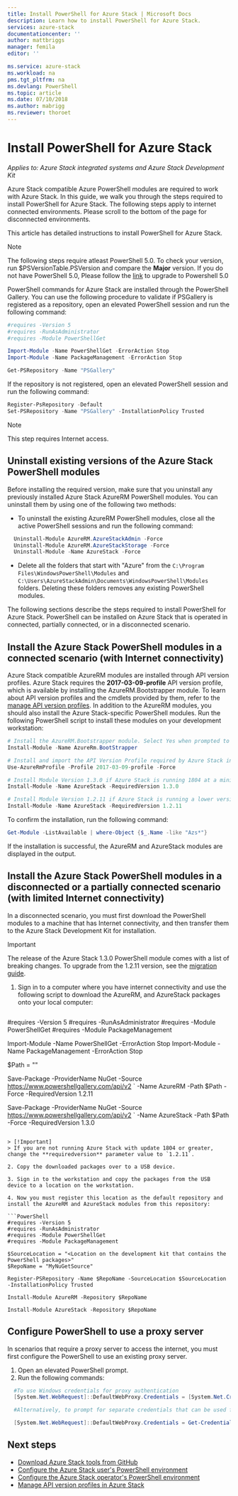```yaml
---
title: Install PowerShell for Azure Stack | Microsoft Docs
description: Learn how to install PowerShell for Azure Stack.
services: azure-stack
documentationcenter: ''
author: mattbriggs
manager: femila
editor: ''

ms.service: azure-stack
ms.workload: na
pms.tgt_pltfrm: na
ms.devlang: PowerShell
ms.topic: article
ms.date: 07/10/2018
ms.author: mabrigg
ms.reviewer: thoroet
---
```


# Install PowerShell for Azure Stack

*Applies to: Azure Stack integrated systems and Azure Stack Development Kit*

Azure Stack compatible Azure PowerShell modules are required to work with Azure Stack. In this guide, we walk you through the steps required to install PowerShell for Azure Stack. The following steps apply to internet connected environments. Please scroll to the bottom of the page for disconnected environments.

This article has detailed instructions to install PowerShell for Azure Stack.

> [!Note]  
> The following steps require atleast PowerShell 5.0. To check your version, run $PSVersionTable.PSVersion and compare the **Major** version. If you do not have PowerShell 5.0, Please follow the [link](https://docs.microsoft.com/en-us/powershell/scripting/setup/installing-windows-powershell?view=powershell-6#upgrading-existing-windows-powershell) to upgrade to Powershell 5.0

PowerShell commands for Azure Stack are installed through the PowerShell Gallery. You can use the following procedure to validate if PSGallery is registered as a repository, open an elevated PowerShell session and run the following command:

```PowerShell
#requires -Version 5
#requires -RunAsAdministrator
#requires -Module PowerShellGet

Import-Module -Name PowerShellGet -ErrorAction Stop
Import-Module -Name PackageManagement -ErrorAction Stop 

Get-PSRepository -Name "PSGallery"
```

If the repository is not registered, open an elevated PowerShell session and run the following command:

```PowerShell
Register-PsRepository -Default
Set-PSRepository -Name "PSGallery" -InstallationPolicy Trusted
```
> [!Note]  
> This step requires Internet access. 

## Uninstall existing versions of the Azure Stack PowerShell modules

Before installing the required version, make sure that you uninstall any previously installed Azure Stack AzureRM PowerShell modules. You can uninstall them by using one of the following two methods:

 - To uninstall the existing AzureRM PowerShell modules, close all the active PowerShell sessions and run the following command:

  ```PowerShell
    Uninstall-Module AzureRM.AzureStackAdmin -Force
    Uninstall-Module AzureRM.AzureStackStorage -Force
    Uninstall-Module -Name AzureStack -Force
  ```

 - Delete all the folders that start with "Azure" from the `C:\Program Files\WindowsPowerShell\Modules` and `C:\Users\AzureStackAdmin\Documents\WindowsPowerShell\Modules` folders. Deleting these folders removes any existing PowerShell modules.

The following sections describe the steps required to install PowerShell for Azure Stack. PowerShell can be installed on Azure Stack that is operated in connected, partially connected, or in a disconnected scenario.

## Install the Azure Stack PowerShell modules in a connected scenario (with Internet connectivity)

Azure Stack compatible AzureRM modules are installed through API version profiles. Azure Stack requires the **2017-03-09-profile** API version profile, which is available by installing the AzureRM.Bootstrapper module. To learn about API version profiles and the cmdlets provided by them, refer to the [manage API version profiles](user/azure-stack-version-profiles.md). In addition to the AzureRM modules, you should also install the Azure Stack-specific PowerShell modules. Run the following PowerShell script to install these modules on your development workstation:

  ```PowerShell  
# Install the AzureRM.Bootstrapper module. Select Yes when prompted to install NuGet 
Install-Module -Name AzureRm.BootStrapper 

# Install and import the API Version Profile required by Azure Stack into the current PowerShell session. 
Use-AzureRmProfile -Profile 2017-03-09-profile -Force 

# Install Module Version 1.3.0 if Azure Stack is running 1804 at a minimum 
Install-Module -Name AzureStack -RequiredVersion 1.3.0 

# Install Module Version 1.2.11 if Azure Stack is running a lower version than 1804 
Install-Module -Name AzureStack -RequiredVersion 1.2.11 
  ```

To confirm the installation, run the following command:

```PowerShell  
Get-Module -ListAvailable | where-Object {$_.Name -like "Azs*"}
```

If the installation is successful, the AzureRM and AzureStack modules are displayed in the output.

## Install the Azure Stack PowerShell modules in a disconnected or a partially connected scenario (with limited Internet connectivity)

In a disconnected scenario, you must first download the PowerShell modules to a machine that has Internet connectivity, and then transfer them to the Azure Stack Development Kit for installation.

> [!IMPORTANT]  
> The release of the Azure Stack 1.3.0 PowerShell module comes with a list of breaking changes. To upgrade from the 1.2.11 version, see the [migration guide](https://aka.ms/azspowershellmigration).

1. Sign in to a computer where you have internet connectivity and use the following script to download the AzureRM, and AzureStack packages onto your local computer:

   ```PowerShell 
  #requires -Version 5
  #requires -RunAsAdministrator
  #requires -Module PowerShellGet
  #requires -Module PackageManagement
  
  Import-Module -Name PowerShellGet -ErrorAction Stop
  Import-Module -Name PackageManagement -ErrorAction Stop

   $Path = "<Path that is used to save the packages>"

   Save-Package -ProviderName NuGet -Source https://www.powershellgallery.com/api/v2 `
     -Name AzureRM -Path $Path -Force -RequiredVersion 1.2.11

   Save-Package -ProviderName NuGet -Source https://www.powershellgallery.com/api/v2 `
     -Name AzureStack -Path $Path -Force -RequiredVersion 1.3.0 
   ```

  > [!Important]  
  > If you are not running Azure Stack with update 1804 or greater, change the **requiredversion** parameter value to `1.2.11`. 

2. Copy the downloaded packages over to a USB device.

3. Sign in to the workstation and copy the packages from the USB device to a location on the workstation.

4. Now you must register this location as the default repository and install the AzureRM and AzureStack modules from this repository:

   ```PowerShell
   #requires -Version 5
   #requires -RunAsAdministrator
   #requires -Module PowerShellGet
   #requires -Module PackageManagement

   $SourceLocation = "<Location on the development kit that contains the PowerShell packages>"
   $RepoName = "MyNuGetSource"

   Register-PSRepository -Name $RepoName -SourceLocation $SourceLocation  -InstallationPolicy Trusted

   Install-Module AzureRM -Repository $RepoName

   Install-Module AzureStack -Repository $RepoName 
   ```

## Configure PowerShell to use a proxy server

In scenarios that require a proxy server to access the internet, you must first configure the PowerShell to use an existing proxy server.

1. Open an elevated PowerShell prompt.
2. Run the following commands:

````PowerShell  
  #To use Windows credentials for proxy authentication
  [System.Net.WebRequest]::DefaultWebProxy.Credentials = [System.Net.CredentialCache]::DefaultCredentials

  #Alternatively, to prompt for separate credentials that can be used for #proxy authentication

  [System.Net.WebRequest]::DefaultWebProxy.Credentials = Get-Credential
````

## Next steps

 - [Download Azure Stack tools from GitHub](azure-stack-powershell-download.md)
 - [Configure the Azure Stack user's PowerShell environment](user/azure-stack-powershell-configure-user.md)  
 - [Configure the Azure Stack operator's PowerShell environment](azure-stack-powershell-configure-admin.md) 
 - [Manage API version profiles in Azure Stack](user/azure-stack-version-profiles.md)  
